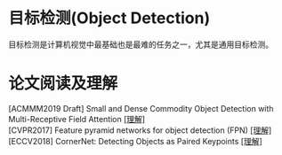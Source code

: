 # 目标检测(Object Detection)
目标检测是计算机视觉中最基础也是最难的任务之一，尤其是通用目标检测。

# 论文阅读及理解
[ACMMM2019 Draft] Small and Dense Commodity Object Detection with Multi-Receptive Field Attention [[理解]](./acmmm2019_SDCOD/acmmm2019_SDCOD.md)  
[CVPR2017] Feature pyramid networks for object detection (FPN) [[理解]](./cvpr2017_FPN/cvpr2017_FPN.md)  
[ECCV2018] CornerNet: Detecting Objects as Paired Keypoints [[理解]](./eccv2018_CornerNet/eccv2018_CornerNet.md)